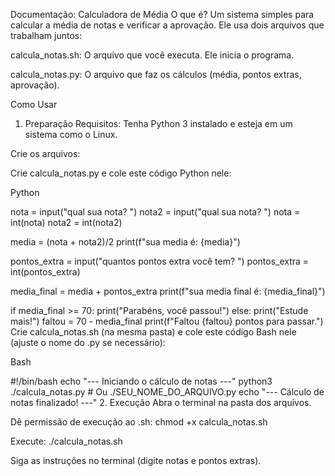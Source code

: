 Documentação: Calculadora de Média
O que é?
Um sistema simples para calcular a média de notas e verificar a aprovação. Ele usa dois arquivos que trabalham juntos:

calcula_notas.sh: O arquivo que você executa. Ele inicia o programa.

calcula_notas.py: O arquivo que faz os cálculos (média, pontos extras, aprovação).

Como Usar
1. Preparação
Requisitos: Tenha Python 3 instalado e esteja em um sistema como o Linux.

Crie os arquivos:

Crie calcula_notas.py e cole este código Python nele:

Python

nota = input("qual sua nota? ")
nota2 = input("qual sua nota? ")
nota = int(nota)
nota2 = int(nota2)

media = (nota + nota2)/2
print(f"sua media é: {media}")

pontos_extra = input("quantos pontos extra você tem? ")
pontos_extra = int(pontos_extra)

media_final = media + pontos_extra
print(f"sua media final é: {media_final}")

if media_final >= 70:
  print("Parabéns, você passou!")
else:
  print("Estude mais!")
  faltou = 70 - media_final
  print(f"Faltou {faltou} pontos para passar.")
Crie calcula_notas.sh (na mesma pasta) e cole este código Bash nele (ajuste o nome do .py se necessário):

Bash

#!/bin/bash
echo "--- Iniciando o cálculo de notas ---"
python3 ./calcula_notas.py # Ou ./SEU_NOME_DO_ARQUIVO.py
echo "--- Cálculo de notas finalizado! ---"
2. Execução
Abra o terminal na pasta dos arquivos.

Dê permissão de execução ao .sh: chmod +x calcula_notas.sh

Execute: ./calcula_notas.sh

Siga as instruções no terminal (digite notas e pontos extras).
